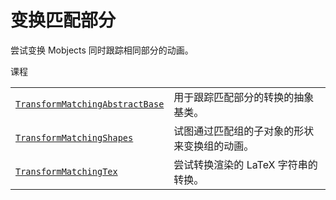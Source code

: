 # 变换匹配部分

尝试变换 Mobjects 同时跟踪相同部分的动画。

课程

|||
|-|-|
[`TransformMatchingAbstractBase`](manim.animation.transform_matching_parts.TransformMatchingAbstractBase.html#manim.animation.transform_matching_parts.TransformMatchingAbstractBase "manim.animation.transform_matching_parts.TransformMatchingAbstractBase")|用于跟踪匹配部分的转换的抽象基类。
[`TransformMatchingShapes`](manim.animation.transform_matching_parts.TransformMatchingShapes.html#manim.animation.transform_matching_parts.TransformMatchingShapes "manim.animation.transform_matching_parts.TransformMatchingShapes")|试图通过匹配组的子对象的形状来变换组的动画。
[`TransformMatchingTex`](manim.animation.transform_matching_parts.TransformMatchingTex.html#manim.animation.transform_matching_parts.TransformMatchingTex "manim.animation.transform_matching_parts.TransformMatchingTex")|尝试转换渲染的 LaTeX 字符串的转换。
